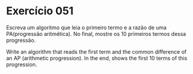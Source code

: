 # Exercício 051

Escreva um algoritmo que leia o primeiro termo e a razão de uma PA(progressão aritmética).
No final, mostre os 10 primeiros termos dessa progressão.

Write an algorithm that reads the first term and the common difference of an AP
(arithmetic progression). In the end, shows the first 10 terms of this progression.
